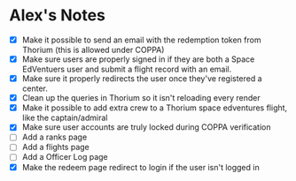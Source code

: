 # Alex's Notes

- [x] Make it possible to send an email with the redemption token from Thorium (this is allowed under COPPA)
- [x] Make sure users are properly signed in if they are both a Space EdVentuers user and submit a flight record with an email.
- [x] Make sure it properly redirects the user once they've registered a center.
- [x] Clean up the queries in Thorium so it isn't reloading every render
- [x] Make it possible to add extra crew to a Thorium space edventures flight, like the captain/admiral
- [x] Make sure user accounts are truly locked during COPPA verification
- [ ] Add a ranks page
- [ ] Add a flights page
- [ ] Add a Officer Log page
- [x] Make the redeem page redirect to login if the user isn't logged in
